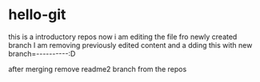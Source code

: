 # hello-git
this is a introductory  repos
now i am editing the file fro newly created branch
I am removing previously edited content and a dding this with new branch=----------:D

after merging remove readme2 branch from the repos


